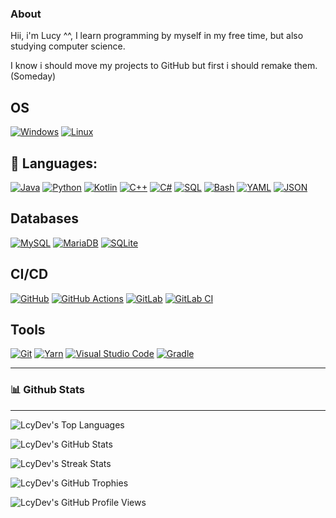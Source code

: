 ### About
  Hii, i'm Lucy ^^, I learn programming by myself in my free time, but also studying computer science.
  
  I know i should move my projects to GitHub but first i should remake them. (Someday)

## OS
[![Windows](https://img.shields.io/badge/-Windows-%230078D6?style=for-the-badge&logo=windows&logoColor=white)](https://www.microsoft.com/en-us/windows)
[![Linux](https://img.shields.io/badge/-Linux-%23FCC624?style=for-the-badge&logo=linux&logoColor=black)](https://www.linux.org/)


## 📝 Languages:
[![Java](https://img.shields.io/badge/-Java-%23ED8B00?style=for-the-badge&logo=java&logoColor=white)](https://www.java.com/)
[![Python](https://img.shields.io/badge/-Python-%233776AB?style=for-the-badge&logo=python&logoColor=white)](https://www.python.org/)
[![Kotlin](https://img.shields.io/badge/-Kotlin-%230095D5?style=for-the-badge&logo=kotlin&logoColor=white)](https://kotlinlang.org/)
[![C++](https://img.shields.io/badge/-C++-%2300599C?style=for-the-badge&logo=c%2B%2B&logoColor=white)](https://isocpp.org/)
[![C#](https://img.shields.io/badge/-C%23-%23239120?style=for-the-badge&logo=c-sharp&logoColor=white)](https://docs.microsoft.com/en-us/dotnet/csharp/)
[![SQL](https://img.shields.io/badge/-SQL-%2300f?style=for-the-badge&logo=postgresql&logoColor=white)](https://www.postgresql.org/)
[![Bash](https://img.shields.io/badge/-Bash-%2339457E?style=for-the-badge&logo=gnu-bash&logoColor=white)](https://www.gnu.org/software/bash/)
[![YAML](https://img.shields.io/badge/-YAML-%23FF0000?style=for-the-badge&logo=yaml&logoColor=white)](https://yaml.org/)
[![JSON](https://img.shields.io/badge/-JSON-%23000000?style=for-the-badge&logo=json&logoColor=white)](https://www.json.org/json-en.html)

## Databases
[![MySQL](https://img.shields.io/badge/-MySQL-%234479A1?style=for-the-badge&logo=mysql&logoColor=white)](https://www.mysql.com/)
[![MariaDB](https://img.shields.io/badge/-MariaDB-%2300f?style=for-the-badge&logo=mariadb&logoColor=white)](https://mariadb.org/)
[![SQLite](https://img.shields.io/badge/-SQLite-%23003B57?style=for-the-badge&logo=sqlite&logoColor=white)](https://www.sqlite.org/index.html)

## CI/CD
[![GitHub](https://img.shields.io/badge/-GitHub-%23121011?style=for-the-badge&logo=github&logoColor=white)](https://github.com)
[![GitHub Actions](https://img.shields.io/badge/-GitHub%20Actions-%232671E5?style=for-the-badge&logo=github-actions&logoColor=white)](https://github.com)
[![GitLab](https://img.shields.io/badge/-GitLab-%23181717?style=for-the-badge&logo=gitlab&logoColor=white)](https://gitlab.com/)
[![GitLab CI](https://img.shields.io/badge/-GitLab%20CI-%23181717?style=for-the-badge&logo=gitlab&logoColor=white)](https://about.gitlab.com/stages-devops-lifecycle/continuous-integration/)

## Tools
[![Git](https://img.shields.io/badge/-Git-%23F05032?style=for-the-badge&logo=git&logoColor=white)](https://git-scm.com/)
[![Yarn](https://img.shields.io/badge/-Yarn-%232C8EBB?style=for-the-badge&logo=yarn&logoColor=white)](https://yarnpkg.com/)
[![Visual Studio Code](https://img.shields.io/badge/-Visual%20Studio%20Code-%23007ACC?style=for-the-badge&logo=visual-studio-code&logoColor=white)](https://code.visualstudio.com/)
[![Gradle](https://img.shields.io/badge/-Gradle-%2302303A?style=for-the-badge&logo=gradle&logoColor=white)](https://gradle.org/)

<!---
  - **GDScript**
  - **Rust**
-->

---
### 📊 Github Stats
__ __

<!---
<div align="center">

![](https://github-readme-streak-stats.herokuapp.com/?user=LcyDev&count_private=true&show_icons=true&theme=radical&hide_border=true&hide_title=true)
	
![](https://github-readme-stats.vercel.app/api?username=LcyDev&theme=radical&hide_border=true)

![](https://github-readme-stats.vercel.app/api/top-langs/?username=LcyDev&exclude_repo=Aang&layout=compacthide_border=true&theme=radical&hide_border=true)
-->

</div>

![LcyDev's Top Languages](https://github-readme-stats.vercel.app/api/top-langs/?username=LcyDev&layout=compact&theme=dark&hide_border=true)

![LcyDev's GitHub Stats](https://github-readme-stats.vercel.app/api?username=LcyDev&show_icons=true&theme=dark&count_private=true&include_all_commits=true&hide_border=true)

![LcyDev's Streak Stats](https://github-readme-streak-stats.herokuapp.com/?user=LcyDev&theme=dark&hide_border=true)
<!---
![LcyDev's Wakatime Stats](https://github-readme-stats.vercel.app/api/wakatime?username=LcyDev&theme=dark&hide_border=true&langs_count=15&layout=compact&hide=other,xml,text&custom_title=Language%20Experience)
![LcyDev's GitHub Activity Graph](https://activity-graph.herokuapp.com/graph?username=LcyDev&theme=github&hide_border=true)
-->
![LcyDev's GitHub Trophies](https://github-profile-trophy.vercel.app/?username=LcyDev&theme=darkhub&no-bg=true&no-frame=true&margin-w=30)

<!---
## Github Repositories
[![ServerAdditions](https://github-readme-stats.vercel.app/api/pin/?username=LcyDev&repo=ServerAdditions&theme=dark&hide_border=true)](https://github.com/LcyDev/ServerAdditions)
[![Prefixer](https://github-readme-stats.vercel.app/api/pin/?username=LcyDev&repo=Prefixer&theme=dark&hide_border=true)](https://github.com/LcyDev/Prefixer)
[![ZStart](https://github-readme-stats.vercel.app/api/pin/?username=LcyDev&repo=ZStart&theme=dark&hide_border=true)](https://github.com/LcyDev/ZStart)
-->


![LcyDev's GitHub Profile Views](https://komarev.com/ghpvc/?username=LcyDev&color=blue&style=for-the-badge)
